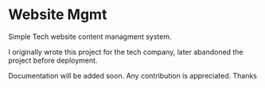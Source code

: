 # Website Mgmt

Simple Tech website content managment system.

I originally wrote this project for the tech company, later abandoned the project before deployment.

Documentation will be added soon. Any contribution is appreciated. Thanks

